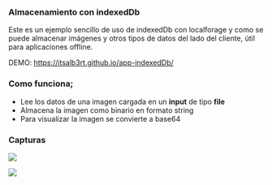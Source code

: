### Almacenamiento con indexedDb

Este es un ejemplo sencillo de uso de indexedDb con localforage y como se puede almacenar imágenes y otros tipos de datos del lado del cliente, útil para aplicaciones offline.

DEMO: https://itsalb3rt.github.io/app-indexedDb/

### Como funciona;

- Lee los datos de una imagen cargada en un **input** de tipo **file**
- Almacena la imagen como binario en formato string
- Para visualizar la imagen se convierte a base64


### Capturas

[![](https://i.imgur.com/Jp9Zdq7.png)](https://i.imgur.com/Jp9Zdq7.png)

[![](https://i.imgur.com/Ak85J7O.png)](https://i.imgur.com/Ak85J7O.png)
